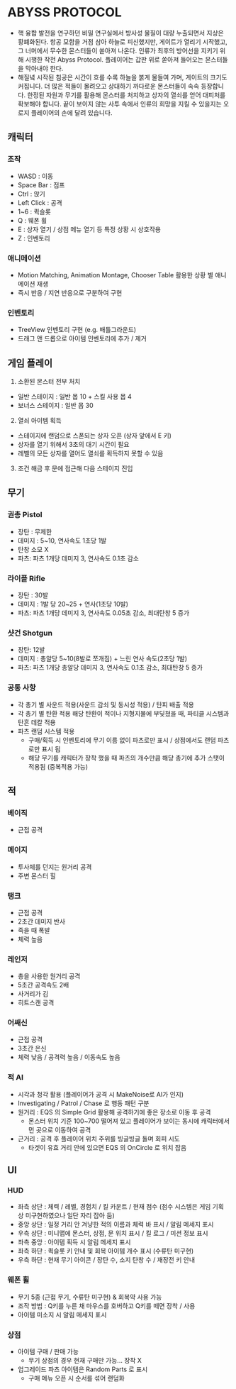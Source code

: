 # ABYSS PROTOCOL
- 핵 융합 발전을 연구하던 비밀 연구실에서 방사성 물질이 대량 누출되면서 지상은 황폐화된다. 항공 모함을 거점 삼아 하늘로 피신했지만, 게이트가 열리기 시작했고, 그 너머에서 무수한 몬스터들이 쏟아져 나온다. 인류가 최후의 방어선을 지키기 위해 시행한 작전 Abyss Protocol. 플레이어는 갑판 위로 쏟아져 들어오는 몬스터들을 막아내야 한다.
- 해질녘 시작된 침공은 시간이 흐를 수록 하늘을 붉게 물들여 가며, 게이트의 크기도 커집니다. 더 많은 적들이 몰려오고 상대하기 까다로운 몬스터들이 속속 등장합니다. 한정된 자원과 무기를 활용해 몬스터를 처치하고 상자의 열쇠를 얻어 대피처를 확보해야 합니다. 끝이 보이지 않는 사투 속에서 인류의 희망을 지킬 수 있을지는 오로지 플레이어의 손에 달려 있습니다.

## 캐릭터
### 조작
- WASD : 이동
- Space Bar : 점프
- Ctrl : 앉기
- Left Click : 공격
- 1~6 : 퀵슬롯
- Q : 웨폰 휠
- E : 상자 열기 / 상점 메뉴 열기 등 특정 상황 시 상호작용
- Z : 인벤토리
### 애니메이션
- Motion Matching, Animation Montage, Chooser Table 활용한 상황 별 애니메이션 재생
- 즉시 반응 / 지연 반응으로 구분하여 구현
### 인벤토리
- TreeView 인벤토리 구현 (e.g. 배틀그라운드)
- 드래그 앤 드롭으로 아이템 인벤토리에 추가 / 제거

## 게임 플레이
1. 소환된 몬스터 전부 처치
 - 일반 스테이지 : 일반 몹 10 + 스킬 사용 몹 4
 - 보너스 스테이지 : 일반 몹 30
2. 열쇠 아이템 획득
 - 스테이지에 랜덤으로 스폰되는 상자 오픈 (상자 앞에서 E 키)
 - 상자를 열기 위해서 3초의 대기 시간이 필요
 - 레벨의 모든 상자를 열어도 열쇠를 획득하지 못할 수 있음
3. 조건 해금 후 문에 접근해 다음 스테이지 진입 

## 무기
### 권총 Pistol
 - 장탄 : 무제한
 - 데미지 : 5~10, 연사속도 1초당 1발
 - 탄창 소모 X
 - 파츠: 파츠 1개당 데미지 3, 연사속도 0.1초 감소
### 라이플 Rifle
 - 장탄 : 30발
 - 데미지 : 1발 당 20~25 + 연사(1초당 10발)
 - 파츠: 파츠 1개당 데미지 3, 연사속도 0.05초 감소, 최대탄창 5 증가 
### 샷건 Shotgun
 - 장탄: 12발
 - 데미지 : 총알당 5~10(8발로 쪼개짐) + 느린 연사 속도(2초당 1발)
 - 파츠: 파츠 1개당 총알당 데미지 3, 연사속도 0.1초 감소, 최대탄창 5 증가
### 공통 사항
 - 각 총기 별 사운드 적용(사운드 감쇠 및 동시성 적용) / 탄피 배출 적용
 - 각 총기 별 탄환 적용 해당 탄환이 적이나 지형지물에 부딪쳤을 때, 파티클 시스템과 탄흔 데칼 적용
 - 파츠 랜덤 시스템 적용
   - 구매/획득 시 인벤토리에 무기 이름 없이 파츠로만 표시 / 상점에서도 랜덤 파츠로만 표시 됨
   - 해당 무기를 캐릭터가 장착 했을 때 파츠의 개수만큼 해당 총기에 추가 스탯이 적용됨 (중복적용 가능)

## 적
### 베이직
 - 근접 공격
### 메이지
 - 투사체를 던지는 원거리 공격
 - 주변 몬스터 힐
### 탱크
 - 근접 공격
 - 2초간 데미지 반사
 - 죽을 때 폭발
 - 체력 높음
### 레인저
 - 총을 사용한 원거리 공격
 - 5초간 공격속도 2배
 - 사거리가 김
 - 히트스캔 공격
### 어쌔신
 - 근접 공격
 - 3초간 은신
 - 체력 낮음 / 공격력 높음 / 이동속도 높음
### 적 AI
 - 시각과 청각 활용 (플레이어가 공격 시 MakeNoise로 AI가 인지)
 - Investigating / Patrol / Chase 로 행동 패턴 구분
 - 원거리 : EQS 의 Simple Grid 활용해 공격하기에 좋은 장소로 이동 후 공격
    - 몬스터 위치 기준 100~700 떨어져 있고 플레이어가 보이는 동시에 캐릭터에서 먼 곳으로 이동하여 공격
 - 근거리 : 공격 후 플레이어 위치 주위를 빙글빙글 돌며 회피 시도
    - 타겟이 유효 거리 안에 있으면 EQS 의 OnCircle 로 위치 잡음

## UI
### HUD
 - 좌측 상단 : 체력 / 레벨, 경험치 / 킬 카운트 / 현재 점수 (점수 시스템은 게임 기획 상 미구현하였으나 일단 자리 잡아 둠)
 - 중앙 상단 : 일정 거리 안 겨냥한 적의 이름과 체력 바 표시 / 알림 메세지 표시
 - 우측 상단 : 미니맵에 몬스터, 상점, 문 위치 표시 / 킬 로그 / 미션 정보 표시
 - 좌측 중앙 : 아이템 획득 시 알림 메세지 표시
 - 좌측 하단 : 퀵슬롯 키 안내 및 회복 아이템 개수 표시 (수류탄 미구현)
 - 우측 하단 : 현재 무기 아이콘 / 장탄 수, 소지 탄창 수 / 재장전 키 안내
### 웨폰 휠
 - 무기 5종 (근접 무기, 수류탄 미구현) & 회복약 사용 가능
 - 조작 방법 : Q키를 누른 채 마우스를 호버하고 Q키를 떼면 장착 / 사용
 - 아이템 미소지 시 알림 메세지 표시
### 상점
 - 아이템 구매 / 판매 가능
   - 무기 상점의 경우 현재 구매만 가능... 장착 X
 - 업그레이드 파츠 아이템은 Random Parts 로 표시
   - 구매 메뉴 오픈 시 순서를 섞어 랜덤화
